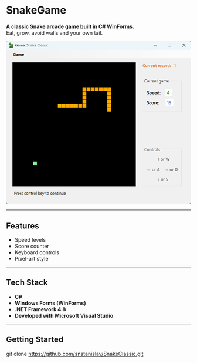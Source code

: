 # SnakeGame

**A classic Snake arcade game built in C# WinForms.**  
Eat, grow, avoid walls and your own tail.


<p align="center">
    <img src="images/game-window.png" alt="Description" width="600">
</p>

---

## Features

- Speed levels
- Score counter
- Keyboard controls
- Pixel-art style

---

## Tech Stack

- **C#**
- **Windows Forms (WinForms)**
- **.NET Framework 4.8**
- **Developed with Microsoft Visual Studio**

---

## Getting Started

git clone https://github.com/snstanislav/SnakeClassic.git